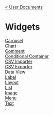[< User Documents](../../Index.md)

# Widgets

[Carousel](carousel/Carousel.md)\
[Chart](chart/Chart.md)\
[Comment](comment/Comment.md)\
[Conditional Container](conditionalContainer/ConditionalContainer.md)\
[CSV Importer](csvImporter/CsvImporter.md)\
[CSV Exporter](csvExporter/CsvExporter.md)\
[Data View](dataview/DataView.md)\
[Label](label/Label.md)\
[Layout](layout/Layout.md)\
[List](list/List.md)\
[Image](image/Image.md)\
[Menu](menu/Menu.md)\
[Text](text/Text.md)\
...
